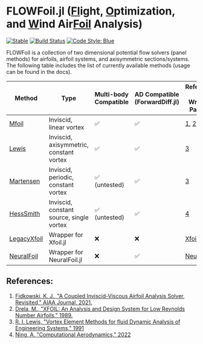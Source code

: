 # FLOWFoil.jl ([Fl]()ight, [O]()ptimization, and [W]()ind Air[Foil]() Analysis)

[![Stable](https://img.shields.io/badge/docs-stable-blue.svg)](https://byuflowlab.github.io/FLOWFoil.jl/stable)
[![Build Status](https://github.com/byuflowlab/FLOWFoil.jl/actions/workflows/CI.yml/badge.svg?branch=main)](https://github.com/byuflowlab/FLOWFoil.jl/actions/workflows/CI.yml?query=branch%3Amain)
[![Code Style: Blue](https://img.shields.io/badge/code%20style-blue-4495d1.svg)](https://github.com/invenia/BlueStyle)

FLOWFoil is a collection of two dimensional potential flow solvers (panel methods) for airfoils, airfoil systems, and axisymmetric sections/systems.
The following table includes the list of currently available methods (usage can be found in the docs).

| Method | Type | Multi-body Compatible | AD Compatible (ForwardDiff.jl) | References or Wrapped Pacakge |
|---|---|---|---|---|
| [Mfoil](@ref) | Inviscid, linear vortex | ✅ | ✅ | [1](https://websites.umich.edu/~kfid/codes.html), [2](https://web.mit.edu/drela/Public/papers/xfoil_sv.pdf) |
| [Lewis](@ref) | Inviscid, axisymmetric, constant vortex | ✅ | ✅ | [3](https://doi.org/10.1017/CBO9780511529542) |
| [Martensen](@ref) | Inviscid, periodic, constant vortex | ✅ (untested) | ✅ | [3](https://doi.org/10.1017/CBO9780511529542) |
| [HessSmith](@ref) | Inviscid, constant source, single vortex | ✅ (untested) | ✅ | [4](https://byu.box.com/shared/static/ywfayozbj3sr2ot6b32u8nqk5brqvurt.pdf) |
| [LegacyXfoil](@ref) | Wrapper for Xfoil.jl | ❌ | ❌ | [Xfoil.jl](https://github.com/byuflowlab/Xfoil.jl) |
| [NeuralFoil](@ref) | Wrapper for NeuralFoil.jl | ❌ | ✅ | [NeuralFoil.jl](https://github.com/byuflowlab/NeuralFoil.jl)  |

## References:

1. [Fidkowski, K. J., "A Coupled Inviscid-Viscous Airfoil Analysis Solver, Revisited," AIAA Journal, 2021.](https://doi.org/10.2514/1.J061341)
2. [Drela, M., "XFOIL: An Analysis and Design System for Low Reynolds Number Airfoils," 1989.](https://doi.org/10.1007/978-3-642-84010-4_1)
3. [R. I. Lewis, "Vortex Element Methods for fluid Dynamic Analysis of Engineering Systems," 1991](https://doi.org/10.1017/CBO9780511529542)
4. [Ning, A. "Computational Aerodynamics," 2022](https://byu.box.com/shared/static/ywfayozbj3sr2ot6b32u8nqk5brqvurt.pdf)
